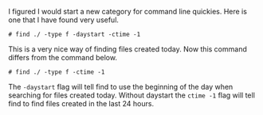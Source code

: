 
I figured I would start a new category for command line quickies. Here is one that I have found very useful.

    # find ./ -type f -daystart -ctime -1

This is a very nice way of finding files created today. Now this command differs from the command below.

    # find ./ -type f -ctime -1

The `-daystart` flag will tell find to use the beginning of the day when searching for files created today. Without daystart the `ctime -1` flag will tell find to find files created in the last 24 hours.
